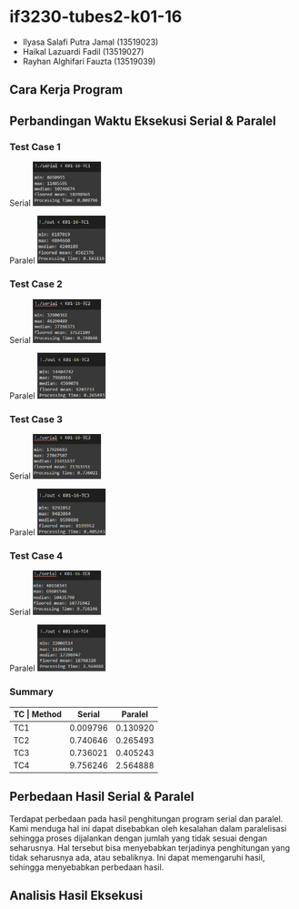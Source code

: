 # if3230-tubes2-k01-16
* Ilyasa Salafi Putra Jamal (13519023)
* Haikal Lazuardi Fadil (13519027)
* Rayhan Alghifari Fauzta (13519039)

## Cara Kerja Program

## Perbandingan Waktu Eksekusi Serial & Paralel
### Test Case 1
Serial
<img src="/screenshots/TC1-serial.png" style="max-width: 120px">

Paralel
<img src="/screenshots/TC1.png" style="max-width: 120px">

### Test Case 2
Serial
<img src="/screenshots/TC2-serial.png" style="max-width: 120px">

Paralel
<img src="/screenshots/TC2.png" style="max-width: 120px">

### Test Case 3
Serial
<img src="/screenshots/TC3-serial.png" style="max-width: 120px">

Paralel
<img src="/screenshots/TC3.png" style="max-width: 120px">

### Test Case 4
Serial
<img src="/screenshots/TC4-serial.png" style="max-width: 120px">

Paralel
<img src="/screenshots/TC4.png" style="max-width: 120px">

### Summary
| TC \| Method | Serial   | Paralel  |
|--------------|----------|----------|
| TC1          | 0.009796 | 0.130920 |
| TC2          | 0.740646 | 0.265493 |
| TC3          | 0.736021 | 0.405243 |
| TC4          | 9.756246 | 2.564888 |
## Perbedaan Hasil Serial & Paralel
Terdapat perbedaan pada hasil penghitungan program serial dan paralel. Kami menduga hal ini dapat disebabkan oleh kesalahan dalam paralelisasi sehingga proses dijalankan dengan jumlah yang tidak sesuai dengan seharusnya. Hal tersebut bisa menyebabkan terjadinya penghitungan yang tidak seharusnya ada, atau sebaliknya. Ini dapat memengaruhi hasil, sehingga menyebabkan perbedaan hasil.

## Analisis Hasil Eksekusi
